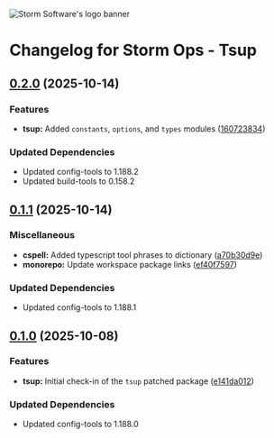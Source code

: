 ![Storm Software's logo banner](https://public.storm-cdn.com/brand-banner.png)

# Changelog for Storm Ops - Tsup

## [0.2.0](https://github.com/storm-software/storm-ops/releases/tag/tsup%400.2.0) (2025-10-14)

### Features

- **tsup:** Added `constants`, `options`, and `types` modules
  ([160723834](https://github.com/storm-software/storm-ops/commit/160723834))

### Updated Dependencies

- Updated config-tools to 1.188.2
- Updated build-tools to 0.158.2

## [0.1.1](https://github.com/storm-software/storm-ops/releases/tag/tsup%400.1.1) (2025-10-14)

### Miscellaneous

- **cspell:** Added typescript tool phrases to dictionary
  ([a70b30d9e](https://github.com/storm-software/storm-ops/commit/a70b30d9e))
- **monorepo:** Update workspace package links
  ([ef40f7597](https://github.com/storm-software/storm-ops/commit/ef40f7597))

### Updated Dependencies

- Updated config-tools to 1.188.1

## [0.1.0](https://github.com/storm-software/storm-ops/releases/tag/tsup%400.1.0) (2025-10-08)

### Features

- **tsup:** Initial check-in of the `tsup` patched package
  ([e141da012](https://github.com/storm-software/storm-ops/commit/e141da012))

### Updated Dependencies

- Updated config-tools to 1.188.0
